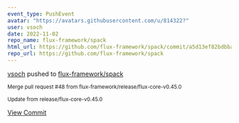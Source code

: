 ```yaml
---
event_type: PushEvent
avatar: "https://avatars.githubusercontent.com/u/814322?"
user: vsoch
date: 2022-11-02
repo_name: flux-framework/spack
html_url: https://github.com/flux-framework/spack/commit/a5d13ef82bdbba4d27fb59fc909b35a95be1d4f1
repo_url: https://github.com/flux-framework/spack
---
```


<a href='https://github.com/vsoch' target='_blank'>vsoch</a> pushed to <a href='https://github.com/flux-framework/spack' target='_blank'>flux-framework/spack</a>

<small>Merge pull request #48 from flux-framework/release/flux-core-v0.45.0

Update from release/flux-core-v0.45.0</small>

<a href='https://github.com/flux-framework/spack/commit/a5d13ef82bdbba4d27fb59fc909b35a95be1d4f1' target='_blank'>View Commit</a>